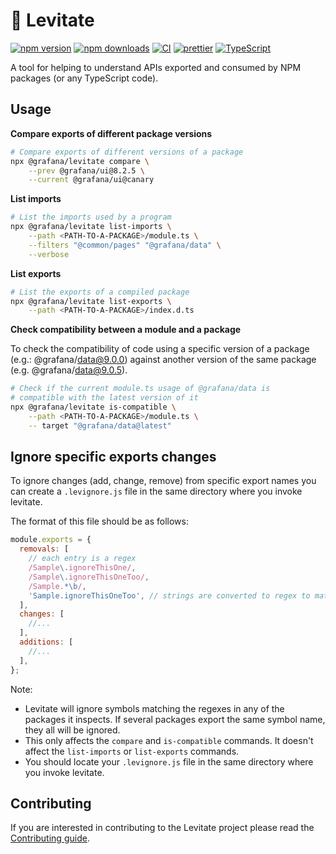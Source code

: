 # 🔮 Levitate

[![npm version][npm-badge]][npm-url]
[![npm downloads][downloads-badge]][npm-url]
[![CI][build-badge]][build-url]
[![prettier][prettier-badge]][prettier-url]
[![TypeScript][typescript-badge]][typescript-url]

A tool for helping to understand APIs exported and consumed by NPM packages (or any TypeScript code).

## Usage

**Compare exports of different package versions**

```bash
# Compare exports of different versions of a package
npx @grafana/levitate compare \
    --prev @grafana/ui@8.2.5 \
    --current @grafana/ui@canary
```

**List imports**

```bash
# List the imports used by a program
npx @grafana/levitate list-imports \
    --path <PATH-TO-A-PACKAGE>/module.ts \
    --filters "@common/pages" "@grafana/data" \
    --verbose
```

**List exports**

```bash
# List the exports of a compiled package
npx @grafana/levitate list-exports \
    --path <PATH-TO-A-PACKAGE>/index.d.ts
```

**Check compatibility between a module and a package**

To check the compatibility of code using a specific version of a package (e.g.: @grafana/data@9.0.0)
against another version of the same package (e.g. @grafana/data@9.0.5).

```bash
# Check if the current module.ts usage of @grafana/data is
# compatible with the latest version of it
npx @grafana/levitate is-compatible \
    --path <PATH-TO-A-PACKAGE>/module.ts \
    -- target "@grafana/data@latest"
```

## Ignore specific exports changes

To ignore changes (add, change, remove) from specific export names you can create a `.levignore.js` file in the same directory where you invoke levitate.

The format of this file should be as follows:

```javascript
module.exports = {
  removals: [
    // each entry is a regex
    /Sample\.ignoreThisOne/,
    /Sample\.ignoreThisOneToo/,
    /Sample.*\b/,
    'Sample.ignoreThisOneToo', // strings are converted to regex to match exact
  ],
  changes: [
    //...
  ],
  additions: [
    //...
  ],
};
```

Note:

- Levitate will ignore symbols matching the regexes in any of the packages it inspects. If several packages export the same symbol name, they all will be ignored.
- This only affects the `compare` and `is-compatible` commands. It doesn't affect the `list-imports` or `list-exports` commands.
- You should locate your `.levignore.js` file in the same directory where you invoke levitate.

## Contributing

If you are interested in contributing to the Levitate project please read the [Contributing guide](https://github.com/grafana/levitate/blob/HEAD/CONTRIBUTING.md).

[npm-url]: https://www.npmjs.com/package/@grafana/levitate
[npm-badge]: https://img.shields.io/npm/v/@grafana/levitate.svg
[downloads-badge]: https://img.shields.io/npm/dm/@grafana/levitate.svg?color=blue
[build-badge]: https://github.com/grafana/levitate/actions/workflows/ci.yml/badge.svg
[build-url]: https://github.com/grafana/levitate/actions/workflows/ci.yml
[typescript-badge]: https://badges.frapsoft.com/typescript/code/typescript.svg?v=101
[typescript-url]: https://github.com/microsoft/TypeScript
[prettier-badge]: https://img.shields.io/badge/code_style-prettier-ff69b4.svg
[prettier-url]: https://github.com/prettier/prettier
